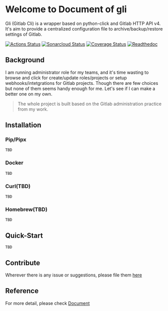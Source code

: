 # Welcome to Document of gli
Gli (Gitlab Cli) is a wrapper based on python-click and Gitlab HTTP API v4.
It's aim to provide a centralized configuration file to archive/backup/restore settings of Gitlab.

[![Actions Status](https://github.com/evinoca/gli/workflows/CI/badge.svg)](https://github.com/evinoca/gli/actions?query=workflow%3ACI) [![Sonarcloud Status](https://sonarcloud.io/api/project_badges/measure?project=evinoca_MyCli&metric=alert_status)](https://sonarcloud.io/dashboard?id=evinoca_MyCli) [![Coverage Status](https://coveralls.io/repos/github/evinoca/gli/badge.svg?branch=master)](https://coveralls.io/github/evinoca/gli?branch=master) [![Readthedoc](https://readthedocs.org/projects/gli/badge/?version=latest)](https://gli.readthedocs.io/en/latest/)

## Background
I am running administrator role for my teams, and it's time wasting to browse and click for create/update roles/projects or setup webhooks/intetgrations for Gitlab projects. Though there are few choices but none of them seems handy enough for me. Let's see if I can make a better one on my own.

> The whole project is built based on the Gitlab administration practice from my work.


## Installation


### Pip/Pipx
```
TBD
```

### Docker
```
TBD
```

### Curl(TBD)
```
TBD
```

### Homebrew(TBD)
```
TBD
```

## Quick-Start
```
TBD
```

## Contribute
Wherever there is any issue or suggestions, please file them [here](https://github.com/evinoca/gli/issues)


## Reference
For more detail, please check [Document](https://gli.readthedocs.io/en/latest/)
